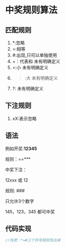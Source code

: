 # 中奖规则算法

## 匹配规则

1. *:忽略
2. =:相等
3. #:出现,只可以单独使用
4. +：代表和 未有明确定义
5. <:小 未有明确定义
6. >:大 未有明确定义
7. ?: 未有明确定义

## 下注规则

1. xX:表示忽略

## 语法

例如开奖:**12345**

规则：==***

中奖下注：

12xxx 或 12

规则: ###

只允许3个数字

145，123，345 都可中奖

## 代码实现

```C#
//先把：*=#三个符号规则写出来

```